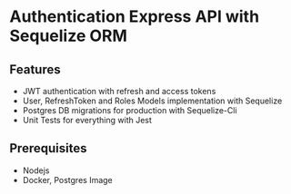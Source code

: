 # Authentication Express API with Sequelize ORM


## Features

- JWT authentication with refresh and access tokens
- User, RefreshToken and Roles Models implementation with Sequelize
- Postgres DB migrations for production with Sequelize-Cli
- Unit Tests for everything with Jest

## Prerequisites
- Nodejs
- Docker, Postgres Image


